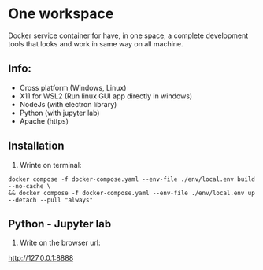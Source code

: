# One workspace

Docker service container for have, in one space, a complete development tools that looks and work in same way on all machine.

## Info:

-   Cross platform (Windows, Linux)
-   X11 for WSL2 (Run linux GUI app directly in windows)
-   NodeJs (with electron library)
-   Python (with jupyter lab)
-   Apache (https)

## Installation

1. Wrinte on terminal:

```
docker compose -f docker-compose.yaml --env-file ./env/local.env build --no-cache \
&& docker compose -f docker-compose.yaml --env-file ./env/local.env up --detach --pull "always"
```

## Python - Jupyter lab

1. Write on the browser url:

http://127.0.0.1:8888
